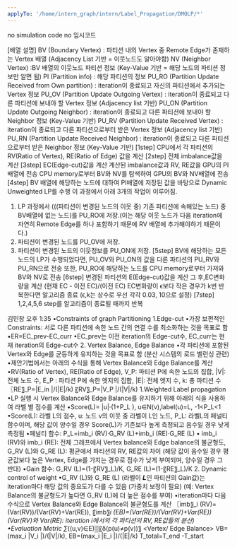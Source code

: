 ```yaml
---
applyTo: '/home/intern_graph/intern/Label_Propagation/DMOLP/*'
---
```

no simulation code
no 임시코드

[배열 설명]
BV (Boundary Vertex) : 파티션 내의 Vertex 중 Remote Edge가 존재하는 Vertex 배열 (Adjacency List 기반 = 이웃노드도 알아야함)
NV (Neighbor Vertex) :BV 배열의 이웃노드 파티션 정보 (Key-Value 기반 = 해당 노드의 파티션 정보만 알면 됨)
PI (Partition info) : 해당 파티션의 정보
PU_RO (Partition Update Received from Own partition) : iteration이 종료되고 자신의 파티션에서 추가되는 Vertex 정보
PU_OV (Partition Update Outgoing Vertex) : iteration이 종료되고 다른 파티션에 보내야 할 Vertex 정보 (Adjacency list 기반)
PU_ON (Partition Update Outgoing Neighbor) : iteration이 종료되고 다른 파티션에 보내야 할 Neighbor 정보 (Key-Value 기반)
PU_RV (Partition Update Received Vertex) : iteration이 종료되고 다른 파티션으로부터 받은 Vertex 정보 (Adjacency list 기반)
PU_RN (Partition Update Received Neighbor) : iteration이 종료되고 다른 파티션으로부터 받은 Neighbor 정보 (Key-Value 기반)
[1step]
CPU에서 각 파티션의 RV(Ratio of Vertex), RE(Ratio of Edge) 값을 계산
[2step]
전체 imbalance값을 계산
[3step]
EC(Edge-cut)값을 계산
계산된 imbalance값과 RV, RE값을 GPU의 PI배열에 전송
CPU memory로부터 BV와 NV를 탐색하여 GPU의 BV와 NV배열에 전송
[4step]
BV 배열에 해당하는 노드에 대하여 PI배열에 저장된 값을 바탕으로 Dynamic Unweighted LP를 수행
이 과정에서 아래 3개의 작업이 이루어짐.
1) LP 과정에서 (((파티션이 변경된 노드의 이웃 중) 기존 파티션에 속해있는 노드) 중 BV배열에 없는 노드)를 PU_RO에 저장.(이는 해당 이웃 노드가 다음 iteration에 자연히 Remote Edge를 하나 포함하기 때문에 RV 배열에 추가해야하기 때문이다.)
2) 파티션이 변경된 노드를 PU_OV에 저장.
3) 파티션이 변경된 노드의 이웃정보를 PU_ON에 저장.
[5step]
BV에 해당하는 모든 노드의 LP가 수행되었다면, PU_OV와 PU_ON의 값을 다른 파티션의 PU_RV와 PU_RN으로 전송
또한, PU_RO에 해당하는 노드를 CPU memory로부터 가져와 BV와 NV로 전송
[6step]
변경된 파티션의 E(Edge-cut)값을 계산
그 후,EC변화량을 계산 (현재 EC - 이전 EC)/(이전 EC)
EC변화량이 ϵ보다 작은 경우가 k번 반복한다면 알고리즘 종료 (ϵ,k는 상수로 우선 각각 0.03, 10으로 설정)
[7step]
1,2,4,5,6 step를 알고리즘이 종료될 때까지 반복


김민창
  오후 1:35
•Constraints of graph Partitioning
1.Edge-cut
•가장 보편적인 Constraints: 서로 다른 파티션에 속한 노드 간의 연결 수를 최소화하는 것을 목표로 함
•ER=EC_prev-EC_curr
•EC_prev는 이전 iteration의 Edge-cut수, EC_curr는 현재 iteration의 Edge-cut수
2.   Vertex Balance, Edge Balance
•각 파티션에 포함된 Vertex와 Edge를 균등하게 유지하는 것을 목표로 함 (분산 시스템의 로드 벨런싱 관련)
•제안기법에서는 아래의 수식을 통해 Vertex Balance와 Edge Balance를 계산
•RV(Ratio of Vertex), RE(Ratio of Edge), V_P: 파티션 P에 속한 노드의 집합, |V|: 전체 노드 수, E_P : 파티션 P에 속한 엣지의 집합, |E|: 전체 엣지 수, k: 총 파티션 수
〖RE〗_P=|E_in |/(|E|/k)
〖RV〗_P=|V_P |/(|V|/k)
1.Weighted Label propagation
•LP 실행 시 Vertex Balance와 Edge Balance를 유지하기 위해 아래의 식을 사용하여 라벨 별 점수를 계산
•Score(L)= |u|·(1+P_L ),       u∈N(v),label(u)=L, -1<P_L<1
•Score(L): 라벨 L의 점수, u: 노드 v의 이웃 중 라벨이 L인 노드, P_L: 라벨L의 페널티 함수이며, 해당 값이 양수일 경우 Score(L)가 기존보다 높게 측정되고 음수일 경우 낮게 측정됨
•페널티 함수: P_L=imb_i (RV)·G_RV (L)+imb_i (RE)·G_RE (L)
• imb_i (RV)와 imb_i (RE): 전체 그래프에서 Vertex balance와 Edge balance의 불균형도, G_RV (L)와 G_RE (L): 평균에서 파티션의 RV, RE값의 차이 (해당 값이 음수일 경우 평균값보다 높은 Vertex, Edge를 가지는 경우로 점수가 낮게 부여되며, 양수일 경우 그 반대)
•Gain 함수: G_RV (L)=(1-〖RV〗_L)/K,     G_RE (L)=(1-〖RE〗_L)/K
2.   Dynamic control of weight
•G_RV (L)와 G_RE (L) (라벨이 𝑳인 파티션의 Gain값)는 iteration마다 해당 값의 중요도가 다를 수 있음 (가중치 보정이 필요)
     (예: Vertex Balance의 불균형도가 높다면 G_RV (L)에 더 높은 점수를 부여)
•iteration마다 다음 수식으로 Vertex Balance와 Edge Balance의 불균형도를 계산
〖imb〗_i (RV)=(Var(RV))/(Var(RV)+Var(RE)),     〖imb〗_i (EB)=(Var(RE))/(Var(RV)+Var(RE))
    (Var(RV)와 Var(RE): iteration i에서의 각 파티션의 RV, RE값들의 분산)
•Evaluation Metric
<Edge-cut> ∑_((u,v)∈E)▒〖δ(p(u)≠p(v))〗
<Vertex/ Edge Balance> VB=(max_i |V_i |)/(|V|/k), EB=(max_i |E_i |)/(|E|/k)
<Execution Time> T_total=T_end -T_start